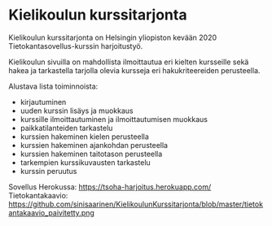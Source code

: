 # Kielikoulun kurssitarjonta

Kielikoulun kurssitarjonta on Helsingin yliopiston kevään 2020 Tietokantasovellus-kurssin harjoitustyö.

Kielikoulun sivuilla on mahdollista ilmoittautua eri kielten kursseille sekä hakea ja tarkastella tarjolla olevia kursseja eri hakukriteereiden perusteella.

Alustava lista toiminnoista:

- kirjautuminen
- uuden kurssin lisäys ja muokkaus
- kurssille ilmoittautuminen ja ilmoittautumisen muokkaus
- paikkatilanteiden tarkastelu
- kurssien hakeminen kielen perusteella
- kurssien hakeminen ajankohdan perusteella
- kurssien hakeminen taitotason perusteella
- tarkempien kurssikuvausten tarkastelu
- kurssin peruutus

Sovellus Herokussa: https://tsoha-harjoitus.herokuapp.com/
Tietokantakaavio: https://github.com/sinisaarinen/KielikoulunKurssitarjonta/blob/master/tietokantakaavio_paivitetty.png
